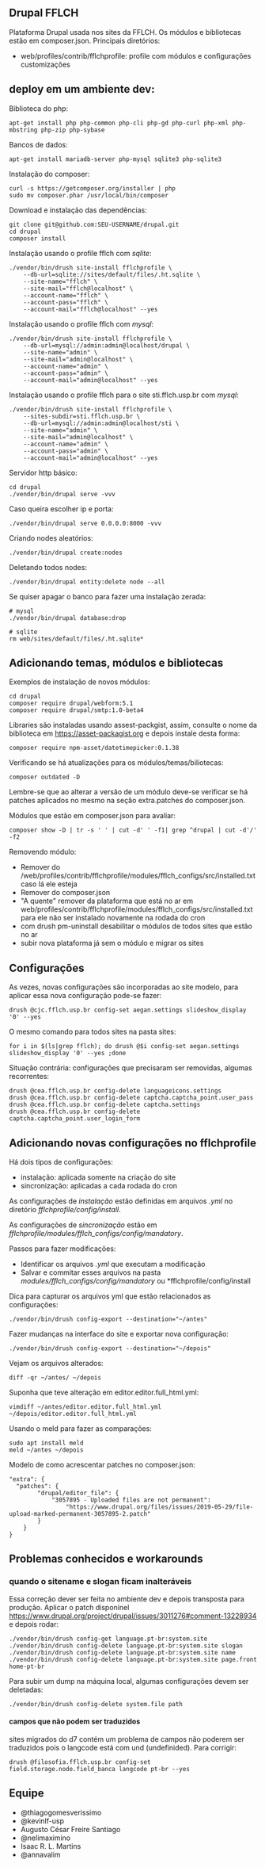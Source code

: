## Drupal FFLCH

Plataforma Drupal usada nos sites da FFLCH. Os módulos e bibliotecas
estão em composer.json. Principais diretórios:

 - web/profiles/contrib/fflchprofile: profile com módulos e configurações customizações

## deploy em um ambiente dev:

Biblioteca do php:

    apt-get install php php-common php-cli php-gd php-curl php-xml php-mbstring php-zip php-sybase

Bancos de dados:

    apt-get install mariadb-server php-mysql sqlite3 php-sqlite3

Instalação do composer:

    curl -s https://getcomposer.org/installer | php
    sudo mv composer.phar /usr/local/bin/composer

Download e instalação das dependências:

    git clone git@github.com:SEU-USERNAME/drupal.git
    cd drupal
    composer install

Instalação usando o profile fflch com *sqlite*:

    ./vendor/bin/drush site-install fflchprofile \
        --db-url=sqlite://sites/default/files/.ht.sqlite \
        --site-name="fflch" \
        --site-mail="fflch@localhost" \
        --account-name="fflch" \
        --account-pass="fflch" \
        --account-mail="fflch@localhost" --yes

Instalação usando o profile fflch com *mysql*:

    ./vendor/bin/drush site-install fflchprofile \
        --db-url=mysql://admin:admin@localhost/drupal \
        --site-name="admin" \
        --site-mail="admin@localhost" \
        --account-name="admin" \
        --account-pass="admin" \
        --account-mail="admin@localhost" --yes

Instalação usando o profile fflch para o site sti.fflch.usp.br com *mysql*:

    ./vendor/bin/drush site-install fflchprofile \
        --sites-subdir=sti.fflch.usp.br \
        --db-url=mysql://admin:admin@localhost/sti \
        --site-name="admin" \
        --site-mail="admin@localhost" \
        --account-name="admin" \
        --account-pass="admin" \
        --account-mail="admin@localhost" --yes

Servidor http básico:

    cd drupal
    ./vendor/bin/drupal serve -vvv

Caso queira escolher ip e porta:

    ./vendor/bin/drupal serve 0.0.0.0:8000 -vvv

Criando nodes aleatórios:

    ./vendor/bin/drupal create:nodes

Deletando todos nodes:

    ./vendor/bin/drupal entity:delete node --all

Se quiser apagar o banco para fazer uma instalação zerada:

    # mysql
    ./vendor/bin/drupal database:drop

    # sqlite
    rm web/sites/default/files/.ht.sqlite*

## Adicionando temas, módulos e bibliotecas

Exemplos de instalação de novos módulos:

    cd drupal
    composer require drupal/webform:5.1
    composer require drupal/smtp:1.0-beta4

Libraries são instaladas usando assest-packgist, assim,
consulte o nome da biblioteca em https://asset-packagist.org e
depois instale desta forma:

    composer require npm-asset/datetimepicker:0.1.38

Verificando se há atualizações para os módulos/temas/biliotecas:

    composer outdated -D

Lembre-se que ao alterar a versão de um módulo deve-se verificar se há 
patches aplicados no mesmo na seção extra.patches do composer.json.

Módulos que estão em composer.json para avaliar:

    composer show -D | tr -s ' ' | cut -d' ' -f1| grep ^drupal | cut -d'/' -f2
    
Removendo módulo:
    
- Remover do /web/profiles/contrib/fflchprofile/modules/fflch_configs/src/installed.txt caso lá ele esteja
- Remover do composer.json
- "A quente" remover da plataforma que está no ar em web/profiles/contrib/fflchprofile/modules/fflch_configs/src/installed.txt para ele não ser instalado novamente na rodada do cron
- com drush pm-uninstall desabilitar o módulos de todos sites que estão no ar
- subir nova plataforma já sem o módulo e migrar os sites

## Configurações

As vezes, novas configurações são incorporadas ao site modelo, para aplicar essa
nova configuração pode-se fazer:

    drush @cjc.fflch.usp.br config-set aegan.settings slideshow_display '0' --yes

O mesmo comando para todos sites na pasta sites:

    for i in $(ls|grep fflch); do drush @$i config-set aegan.settings slideshow_display '0' --yes ;done

Situação contrária: configurações que precisaram ser removidas,
algumas recorrentes:

    drush @cea.fflch.usp.br config-delete languageicons.settings
    drush @cea.fflch.usp.br config-delete captcha.captcha_point.user_pass
    drush @cea.fflch.usp.br config-delete captcha.settings
    drush @cea.fflch.usp.br config-delete captcha.captcha_point.user_login_form

## Adicionando novas configurações no fflchprofile

Há dois tipos de configurações:

 - instalação: aplicada somente na criação do site
 - sincronização: aplicadas a cada rodada do cron

As configurações de *instalação* estão definidas em arquivos
*.yml* no diretório *fflchprofile/config/install*.

As configurações de *sincronização* estão
em *fflchprofile/modules/fflch_configs/config/mandatory*.

Passos para fazer modificações:

- Identificar os arquivos *.yml* que executam a modificação
- Salvar e commitar esses arquivos na pasta *modules/fflch_configs/config/mandatory* ou *fflchprofile/config/install


Dica para capturar os arquivos yml que estão relacionados as configurações:

    ./vendor/bin/drush config-export --destination="~/antes"

Fazer mudanças na interface do site e exportar nova configuração:

    ./vendor/bin/drush config-export --destination="~/depois"

Vejam os arquivos alterados:

    diff -qr ~/antes/ ~/depois

Suponha que teve alteração em editor.editor.full_html.yml:

    vimdiff ~/antes/editor.editor.full_html.yml ~/depois/editor.editor.full_html.yml

Usando o meld para fazer as comparações:

    sudo apt install meld
    meld ~/antes ~/depois

Modelo de como acrescentar patches no composer.json:

    "extra": {
      "patches": {
            "drupal/editor_file": {
                "3057895 - Uploaded files are not permanent":
                    "https://www.drupal.org/files/issues/2019-05-29/file-upload-marked-permanent-3057895-2.patch"
            }
        }
    }

## Problemas conhecidos e workarounds

### quando o sitename e slogan ficam inalteráveis

Essa correção dever ser feita no ambiente dev e depois
transposta para produção. Aplicar o patch disponínel
https://www.drupal.org/project/drupal/issues/3011276#comment-13228934
e depois rodar:

    ./vendor/bin/drush config-get language.pt-br:system.site
    ./vendor/bin/drush config-delete language.pt-br:system.site slogan
    ./vendor/bin/drush config-delete language.pt-br:system.site name
    ./vendor/bin/drush config-delete language.pt-br:system.site page.front home-pt-br

Para subir um dump na máquina local, algumas configurações devem ser deletadas:

    ./vendor/bin/drush config-delete system.file path
    
#### campos que não podem ser traduzidos

sites migrados do d7 contém um problema de campos não poderem ser 
traduzidos pois o langcode está com und (undefinided). Para corrigir:

    drush @filosofia.fflch.usp.br config-set  field.storage.node.field_banca langcode pt-br --yes

## Equipe

- @thiagogomesverissimo
- @kevinlf-usp
- Augusto César Freire Santiago
- @nelimaximino
- Isaac R. L. Martins
- @annavalim
